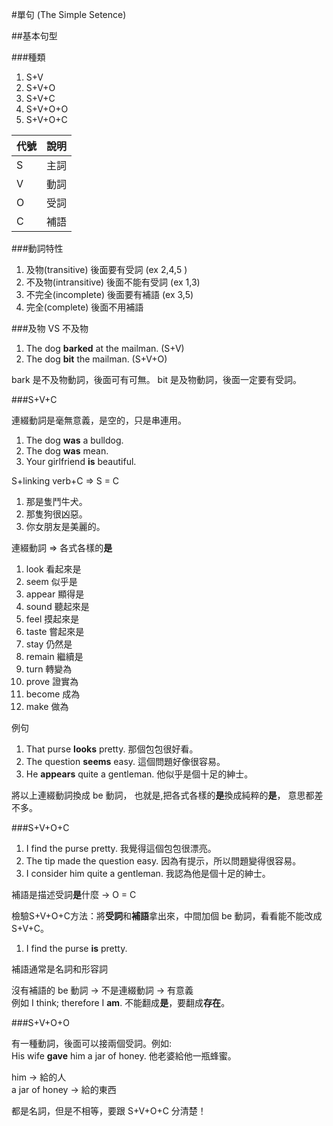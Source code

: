 #單句 (The Simple Setence)

##基本句型

###種類
 
1. S+V
2. S+V+O
3. S+V+C
4. S+V+O+O
5. S+V+O+C

|代號|說明|
|---|---|
|S|主詞|
|V|動詞|
|O|受詞|
|C|補語|

###動詞特性
1. 及物(transitive) 後面要有受詞 (ex 2,4,5 )
2. 不及物(intransitive) 後面不能有受詞 (ex 1,3)
3. 不完全(incomplete) 後面要有補語 (ex 3,5)
4. 完全(complete) 後面不用補語


###及物 VS 不及物

1. The dog **barked** at the mailman. (S+V)
2. The dog **bit** the mailman. (S+V+O)

bark 是不及物動詞，後面可有可無。
bit 是及物動詞，後面一定要有受詞。


###S+V+C

連綴動詞是毫無意義，是空的，只是串連用。

1. The dog **was** a bulldog.
2. The dog **was** mean.
3. Your girlfriend **is** beautiful.

S+linking verb+C => S = C

1. 那是隻鬥牛犬。
2. 那隻狗很凶惡。
3. 你女朋友是美麗的。

連綴動詞 => 各式各樣的**是**
1. look 看起來是 
2. seem 似乎是 
3. appear 顯得是 
4. sound 聽起來是 
5. feel 摸起來是 
6. taste 嘗起來是
7. stay 仍然是 
8. remain 繼續是 
9. turn 轉變為 
10. prove 證實為 
11. become 成為 
12. make 做為

例句

1. That purse **looks** pretty. 那個包包很好看。2. The question **seems** easy. 這個問題好像很容易。3. He **appears** quite a gentleman. 他似乎是個十足的紳士。
將以上連綴動詞換成 be 動詞，
也就是,把各式各樣的**是**換成純粹的**是**，
意思都差不多。

###S+V+O+C

1. I find the purse pretty. 我覺得這個包包很漂亮。2. The tip made the question easy. 因為有提示，所以問題變得很容易。3. I consider him quite a gentleman. 我認為他是個十足的紳士。
補語是描述受詞**是**什麼 -> O = C

檢驗S+V+O+C方法：將**受詞**和**補語**拿出來，中間加個 be 動詞，看看能不能改成 S+V+C。

1. I find the purse **is** pretty.

補語通常是名詞和形容詞

沒有補語的 be 動詞 -> 不是連綴動詞 -> 有意義  
例如 I think; therefore I **am**.
不能翻成**是**，要翻成**存在**。

###S+V+O+O

有一種動詞，後面可以接兩個受詞。例如:    His wife **gave** him a jar of honey.  他老婆給他一瓶蜂蜜。
him -> 給的人  
a jar of honey -> 給的東西

都是名詞，但是不相等，要跟 S+V+O+C 分清楚！
 

